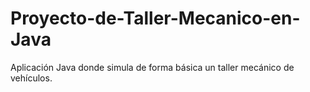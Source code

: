 # Proyecto-de-Taller-Mecanico-en-Java
Aplicación Java donde simula de forma básica un taller mecánico de vehículos.
